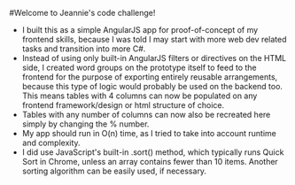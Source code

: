 #Welcome to Jeannie's code challenge!
* I built this as a simple AngularJS app for proof-of-concept of my frontend skills, because I was told I may start with more web dev related tasks and transition into more C#.
* Instead of using only built-in AngularJS filters or directives on the HTML side, I created word groups on the prototype itself to feed to the frontend for the purpose of exporting entirely reusable arrangements, because this type of logic would probably be used on the backend too. This means tables with 4 columns can now be populated on any frontend framework/design or html structure of choice. 
* Tables with any number of columns can now also be recreated here simply by changing the % number.
* My app should run in O(n) time, as I tried to take into account runtime and complexity.
* I did use JavaScript's built-in .sort() method, which typically runs Quick Sort in Chrome, unless an array contains fewer than 10 items. Another sorting algorithm can be easily used, if necessary.
